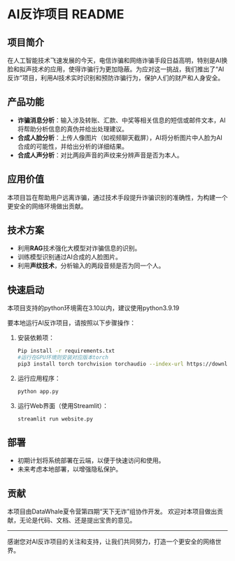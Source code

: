 # AI反诈项目 README

## 项目简介

在人工智能技术飞速发展的今天，电信诈骗和网络诈骗手段日益高明，特别是AI换脸和拟声技术的应用，使得诈骗行为更加隐蔽。为应对这一挑战，我们推出了“AI反诈”项目，利用AI技术实时识别和预防诈骗行为，保护人们的财产和人身安全。

## 产品功能

- **诈骗消息分析**：输入涉及转账、汇款、中奖等相关信息的短信或邮件文本，AI将帮助分析信息的真伪并给出处理建议。
- **合成人脸分析**：上传人像图片（如视频聊天截屏），AI将分析图片中人脸为AI合成的可能性，并给出分析的详细结果。
- **合成人声分析**：对比两段声音的声纹来分辨声音是否为本人。

## 应用价值

本项目旨在帮助用户远离诈骗，通过技术手段提升诈骗识别的准确性，为构建一个更安全的网络环境做出贡献。

## 技术方案

- 利用**RAG**技术强化大模型对诈骗信息的识别。
- 训练模型识别通过AI合成的人脸图片。
- 利用**声纹技术**，分析输入的两段音频是否为同一个人。

## 快速启动

本项目支持的python环境需在3.10以内，建议使用python3.9.19

要本地运行AI反诈项目，请按照以下步骤操作：

1. 安装依赖项：
   ```bash
   Pip install -r requirements.txt
   #运行在GPU环境则安装对应版本torch
   pip3 install torch torchvision torchaudio --index-url https://download.pytorch.org/whl/cu121
   ```

2. 运行应用程序：
   ```bash
   python app.py
   ```

3. 运行Web界面（使用Streamlit）：
   ```bash
   streamlit run website.py
   ```

## 部署

- 初期计划将系统部署在云端，以便于快速访问和使用。
- 未来考虑本地部署，以增强隐私保护。

## 贡献
本项目由DataWhale夏令营第四期“天下无诈”组协作开发。
欢迎对本项目做出贡献，无论是代码、文档、还是提出宝贵的意见。


---

感谢您对AI反诈项目的关注和支持，让我们共同努力，打造一个更安全的网络世界。
